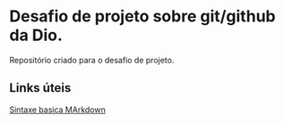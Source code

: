 # Desafio de projeto sobre git/github da Dio.
Repositório criado para o desafio de projeto.



## Links úteis 
[Sintaxe basica MArkdown](https://www.markdownguide.org/basic-syntax/)
